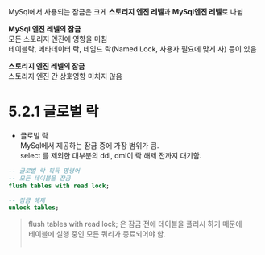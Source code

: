 MySql에서 사용되는 잠금은 크게 **스토리지 엔진 레벨**과 **MySql엔진 레벨**로 나뉨

**MySql 엔진 레벨의 잠금**<br>
  모든 스토리지 엔진에 영향을 미침<br>
  테이블락, 메타데이터 락, 네임드 락(Named Lock, 사용자 필요에 맞게 사) 등이 있음

**스토리지 엔진 레벨의 잠금**<br>
  스토리지 엔진 간 상호영향 미치지 않음

# 5.2.1 글로벌 락

+ 글로벌 락<br>
  MySql에서 제공하는 잠금 중에 가장 범위가 큼.<br>
  select 를 제외한 대부분의 ddl, dml이 락 해제 전까지 대기함.<br>

```sql
-- 글로벌 락 획득 명령어
-- 모든 테이블을 잠금
flush tables with read lock;

-- 잠금 해제
unlock tables;
```

> flush tables with read lock; 은 잠금 전에 테이블을 플러시 하기 때문에<br>
> 테이블에 실행 중인 모든 쿼리가 종료되어야 함.<br>
> <br>
> 
